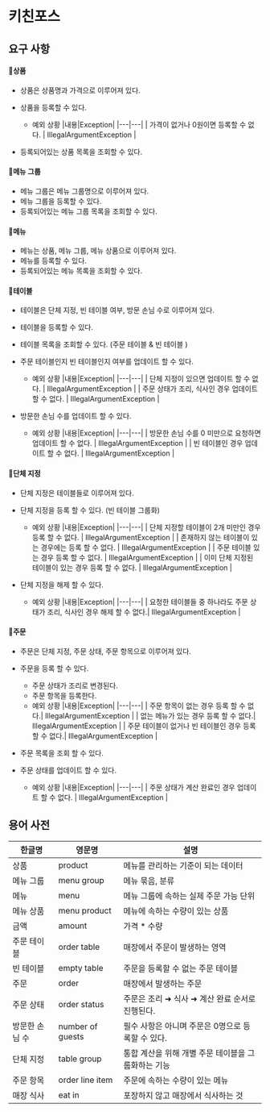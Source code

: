 # 키친포스

## 요구 사항

#### :memo:상품
- 상품은 상품명과 가격으로 이루어져 있다.
- 상품을 등록할 수 있다.
    * 예외 상황
      |내용|Exception|
      |---|---|
      | 가격이 없거나 0원이면 등록할 수 없다. | IllegalArgumentException |

- 등록되어있는 상품 목록을 조회할 수 있다.

#### :memo:메뉴 그룹
- 메뉴 그룹은 메뉴 그룹명으로 이루어져 있다.
- 메뉴 그룹을 등록할 수 있다. 
- 등록되어있는 메뉴 그룹 목록을 조회할 수 있다.

#### :memo:메뉴
- 메뉴는 상품, 메뉴 그룹, 메뉴 상품으로 이루어져 있다.
- 메뉴를 등록할 수 있다. 
- 등록되어있는 메뉴 목록을 조회할 수 있다.

#### :memo:테이블
- 테이블은 단체 지정, 빈 테이블 여부, 방문 손님 수로 이루어져 있다.
- 테이블을 등록할 수 있다.
- 테이블 목록을 조회할 수 있다. (주문 테이블 & 빈 테이블 )
- 주문 테이블인지 빈 테이블인지 여부를 업데이트 할 수 있다.
    * 예외 상황
      |내용|Exception|
      |---|---|
      | 단체 지정이 있으면 업데이트 할 수 없다. | IllegalArgumentException |
      | 주문 상태가 조리, 식사인 경우 업데이트 할 수 없다. | IllegalArgumentException |

- 방문한 손님 수를 업데이트 할 수 있다.
    * 예외 상황
      |내용|Exception|
      |---|---|
      | 방문한 손님 수를 0 미만으로 요청하면 업데이트 할 수 없다.  | IllegalArgumentException |
      | 빈 테이블인 경우 업데이트 할 수 없다.  | IllegalArgumentException |

#### :memo:단체 지정
- 단체 지정은 테이블들로 이루어져 있다.
- 단체 지정을 등록 할 수 있다. (빈 테이블 그룹화)
    * 예외 상황
      |내용|Exception|
      |---|---|
      | 단체 지정할 테이블이 2개 미만인 경우 등록 할 수 없다.  | IllegalArgumentException |
      | 존재하지 않는 테이블이 있는 경우에는 등록 할 수 없다. | IllegalArgumentException |
      | 주문 테이블 있는 경우 등록 할 수 없다.  | IllegalArgumentException |
      | 이미 단체 지정된 테이블이 있는 경우 등록 할 수 없다.  | IllegalArgumentException |

- 단체 지정을 해제 할 수 있다.
    * 예외 상황
      |내용|Exception|
      |---|---|
      | 요청한 테이블들 중 하나라도 주문 상태가 조리, 식사인 경우 해제 할 수 없다.| IllegalArgumentException |

#### :memo:주문
- 주문은 단체 지정, 주문 상태, 주문 항목으로 이루어져 있다. 
- 주문을 등록 할 수 있다.
    - 주문 상태가 조리로 변경된다.
    - 주문 항목을 등록한다.
    * 예외 상황
      |내용|Exception|
      |---|---|
      | 주문 항목이 없는 경우 등록 할 수 없다.| IllegalArgumentException |
      | 없는 메뉴가 있는 경우 등록 할 수 없다.| IllegalArgumentException |
      | 주문 테이블이 없거나 빈 테이블인 경우 등록 할 수 없다.| IllegalArgumentException |

- 주문 목록을 조회 할 수 있다.
- 주문 상태를 업데이트 할 수 있다.
    * 예외 상황
      |내용|Exception|
      |---|---|
      | 주문 상태가 계산 완료인 경우 업데이트 할 수 없다. | IllegalArgumentException |
      

## 용어 사전

| 한글명 | 영문명 | 설명 |
| --- | --- | --- |
| 상품 | product | 메뉴를 관리하는 기준이 되는 데이터 |
| 메뉴 그룹 | menu group | 메뉴 묶음, 분류 |
| 메뉴 | menu | 메뉴 그룹에 속하는 실제 주문 가능 단위 |
| 메뉴 상품 | menu product | 메뉴에 속하는 수량이 있는 상품 |
| 금액 | amount | 가격 * 수량 |
| 주문 테이블 | order table | 매장에서 주문이 발생하는 영역 |
| 빈 테이블 | empty table | 주문을 등록할 수 없는 주문 테이블 |
| 주문 | order | 매장에서 발생하는 주문 |
| 주문 상태 | order status | 주문은 조리 ➜ 식사 ➜ 계산 완료 순서로 진행된다. |
| 방문한 손님 수 | number of guests | 필수 사항은 아니며 주문은 0명으로 등록할 수 있다. |
| 단체 지정 | table group | 통합 계산을 위해 개별 주문 테이블을 그룹화하는 기능 |
| 주문 항목 | order line item | 주문에 속하는 수량이 있는 메뉴 |
| 매장 식사 | eat in | 포장하지 않고 매장에서 식사하는 것 |

